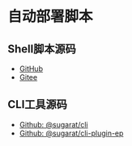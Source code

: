 # 自动部署脚本

## Shell脚本源码
* [GitHub](https://github.com/ATQQ/easypicker2-server/tree/master/scripts/ep)
* [Gitee](https://gitee.com/sugarjl/easypicker2-server/tree/master/scripts/ep)

## CLI工具源码
* [Github: @sugarat/cli](https://github.com/ATQQ/tools/tree/main/packages/cli/dynamic-cli/core)
* [Github: @sugarat/cli-plugin-ep](https://github.com/ATQQ/tools/tree/main/packages/cli/dynamic-cli/plugins/cli-plugin-ep)